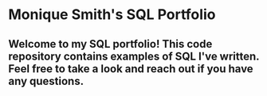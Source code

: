 # Monique Smith's SQL Portfolio

## Welcome to my SQL portfolio! This code repository contains examples of SQL I've written. Feel free to take a look and reach out if you have any questions.
